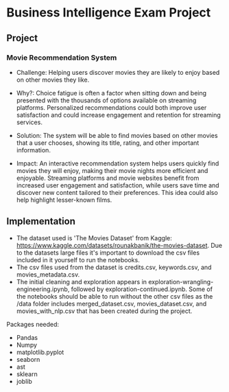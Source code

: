 # Business Intelligence Exam Project

## Project
### Movie Recommendation System
- Challenge: Helping users discover movies they are likely to enjoy based on other movies they like.

- Why?: Choice fatigue is often a factor when sitting down and being presented with the thousands of options available on streaming platforms. Personalized recommendations could both improve user satisfaction and could increase engagement and retention for streaming services.

- Solution: The system will be able to find movies based on other movies that a user chooses, showing its title, rating, and other important information.

- Impact: An interactive recommendation system helps users quickly find movies they will enjoy, making their movie nights more efficient and enjoyable. Streaming platforms and movie websites benefit from increased user engagement and satisfaction, while users save time and discover new content tailored to their preferences. This idea could also help highlight lesser-known films.

## Implementation
- The dataset used is 'The Movies Dataset' from Kaggle: https://www.kaggle.com/datasets/rounakbanik/the-movies-dataset. Due to the datasets large files it's important to download the csv files included in it yourself to run the notebooks. 
- The csv files used from the dataset is credits.csv, keywords.csv, and movies_metadata.csv.
- The initial cleaning and exploration appears in exploration-wrangling-engineering.ipynb, followed by exploration-continued.ipynb. Some of the notebooks should be able to run without the other csv files as the /data folder includes merged_dataset.csv, movies_dataset.csv, and movies_with_nlp.csv that has been created during the project.

Packages needed:
- Pandas
- Numpy
- matplotlib.pyplot
- seaborn
- ast
- sklearn
- joblib